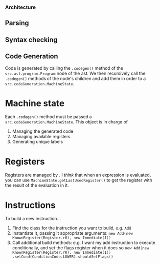 ### Architecture

## Parsing

## Syntax checking

## Code Generation
Code is generated by calling the `.codegen()` method of the 
`src.ast.program.Program` node of the ast. We then recursively call the
`.codegen()` methods of the node's children and add them in order to a
 `src.codeGeneration.MachineState`.

# Machine state
Each `.codegen()` method must be passed a `src.codeGeneration.MachineState`.
This object is in charge of
1. Managing the generated code
2. Managing available registers
3. Generating unique labels

# Registers
Registers are managed by <some process>.
I *think* that when an expression is evaluated, you can use 
`MachineState.getLastUsedRegister()` to get the register with the result of
the evaluation in it.

# Instructions
To build a new instruction...

1. Find the class for the instruction you want to build, e.g. `Add`
2. Instantiate it, passing it appropriate arguments:
	`new Add(new KnownRegister(Register.r0), new Immediate(1))`
3. Call additional build methods:
 	e.g. I want my add instruction to execute conditionally, and set the flags
 	register when it does so
 	`new Add(new KnownRegister(Register.r0), new Immediate(1))
 	 .setCond(ConditionCode.LOWER).shouldSetFlags()`
